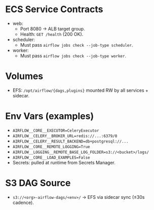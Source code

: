 # ECS Service Contracts

- web:
  - Port 8080 → ALB target group.
  - Health: `GET /health` (200 OK).
- scheduler:
  - Must pass `airflow jobs check --job-type scheduler`.
- worker:
  - Must pass `airflow jobs check --job-type worker`.

# Volumes

- EFS: `/opt/airflow/{dags,plugins}` mounted RW by all services + sidecar.

# Env Vars (examples)

- `AIRFLOW__CORE__EXECUTOR=CeleryExecutor`
- `AIRFLOW__CELERY__BROKER_URL=redis://...:6379/0`
- `AIRFLOW__CELERY__RESULT_BACKEND=db+postgresql://...`
- `AIRFLOW__CORE__REMOTE_LOGGING=True`
- `AIRFLOW__LOGGING__REMOTE_BASE_LOG_FOLDER=s3://<bucket>/logs/`
- `AIRFLOW__CORE__LOAD_EXAMPLES=False`
- Secrets: pulled at runtime from Secrets Manager.

# S3 DAG Source

- `s3://<org>-airflow-dags/<env>/` → EFS via sidecar sync (≤30s cadence).
